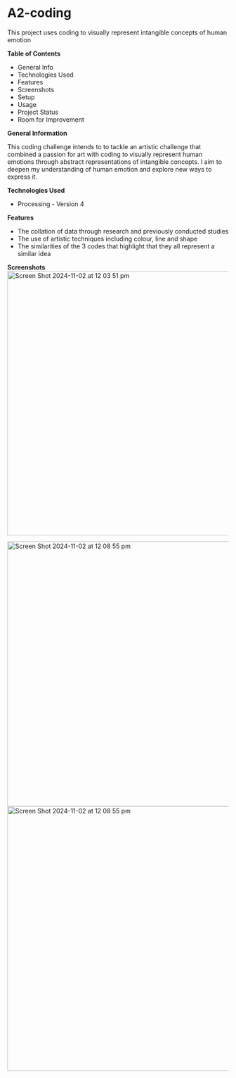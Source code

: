 # A2-coding
This project uses coding to visually represent intangible concepts of human emotion

**Table of Contents**
- General Info
- Technologies Used
- Features
- Screenshots
- Setup
- Usage
- Project Status
- Room for Improvement

**General Information**

This coding challenge intends to to tackle an artistic challenge that combined a passion for art with coding to visually represent human emotions through abstract representations of intangible concepts. I aim to deepen my understanding of human emotion and explore new ways to express it.

**Technologies Used**
- Processing - Version 4

**Features**
- The collation of data through research and previously conducted studies 
- The use of artistic techniques including colour, line and shape
- The similarities of the 3 codes that highlight that they all represent a similar idea

**Screenshots**
<img width="601" alt="Screen Shot 2024-11-02 at 12 03 51 pm" src="https://github.com/user-attachments/assets/751b5a40-d6f1-4fd6-bef0-77aa73ed8176">

<img width="602" alt="Screen Shot 2024-11-02 at 12 08 55 pm" src="https://github.com/user-attachments/assets/cc81aaa2-93b4-430f-be54-69756cd7b665">
<img width="602" alt="Screen Shot 2024-11-02 at 12 08 55 pm" src="https://github.com/user-attachments/assets/757a967c-3f55-400f-8e14-c7387e9d981e">



